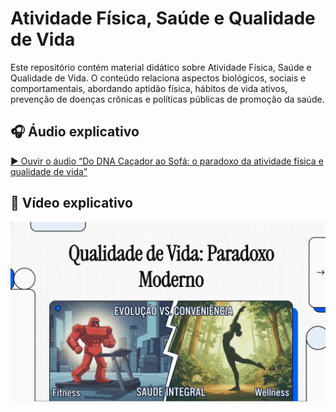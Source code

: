 # Atividade Física, Saúde e Qualidade de Vida
Este repositório contém material didático sobre Atividade Física, Saúde e Qualidade de Vida. O conteúdo relaciona aspectos biológicos, sociais e comportamentais, abordando aptidão física, hábitos de vida ativos, prevenção de doenças crônicas e políticas públicas de promoção da saúde.


## 🎧 Áudio explicativo  
[▶️ Ouvir o áudio “Do DNA Caçador ao Sofá: o paradoxo da atividade física e qualidade de vida”](https://drive.google.com/file/d/1qTpYXQdQAb87qpqtuV9vDDGTVVZ8zlAf/view?usp=sharing)


## 🎥 Vídeo explicativo  

<p align="center">
  <a href="https://drive.google.com/file/d/1XGbhW_Qc0naPJdHn2xUSmiDh__2qdoUK/preview?autoplay=1" target="_blank">
    <img src="Capavideo.png" alt="Qualidade de Vida: Paradoxo Moderno" width="600">
  </a>
</p>







